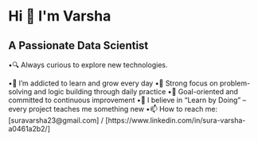 <h1 align="centre" >Hi 👋 I'm Varsha</h1>
<h2 align="centre" > A Passionate Data Scientist</h2>
<p> •🔍 Always curious to explore new technologies.</p>
•🌱 I’m addicted to learn and grow every day
•🧠 Strong focus on problem-solving and logic building through daily practice
•🎯 Goal-oriented and committed to continuous improvement
•💬 I believe in “Learn by Doing” – every project teaches me something new
•📫 How to reach me: [suravarsha23@gmail.com] / [https://www.linkedin.com/in/sura-varsha-a0461a2b2/]
</p>

